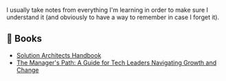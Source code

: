 I usually take notes from everything I'm learning in order to make sure I understand it (and obviously to have a way to remember in case I forget it).

## 📓 Books
- [Solution Architects Handbook](solution_architects_handbook.md)
- [The Manager's Path: A Guide for Tech Leaders Navigating Growth and Change](the_managers_path_a_guide_for_tech_leaders.md)